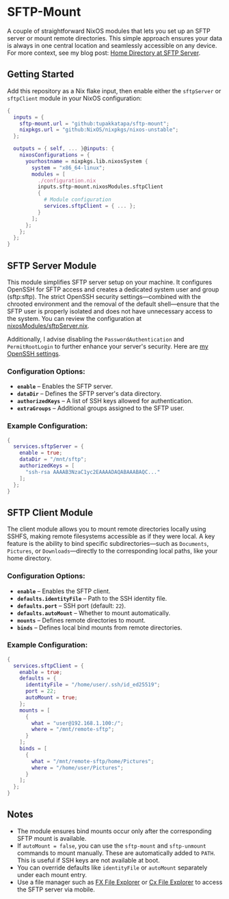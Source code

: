 
# SFTP-Mount

A couple of straightforward NixOS modules that lets you set up an SFTP server or mount remote directories. This simple approach ensures your data is always in one central location and seamlessly accessible on any device. For more context, see my blog post: [Home Directory at SFTP Server](https://blog.coditon.com/content/posts/Home%20Directory%20at%20SFTP%20Server.md).

## Getting Started

Add this repository as a Nix flake input, then enable either the `sftpServer` or `sftpClient` module in your NixOS configuration:

```nix
{
  inputs = {
    sftp-mount.url = "github:tupakkatapa/sftp-mount";
    nixpkgs.url = "github:NixOS/nixpkgs/nixos-unstable";
  };

  outputs = { self, ... }@inputs: {
    nixosConfigurations = {
      yourhostname = nixpkgs.lib.nixosSystem {
        system = "x86_64-linux";
        modules = [
          ./configuration.nix
          inputs.sftp-mount.nixosModules.sftpClient
          {
            # Module configuration
            services.sftpClient = { ... };
          }
        ];
      };
    };
  };
}
```

## SFTP Server Module

This module simplifies SFTP server setup on your machine. It configures OpenSSH for SFTP access and creates a dedicated system user and group (sftp:sftp). The strict OpenSSH security settings—combined with the chrooted environment and the removal of the default shell—ensure that the SFTP user is properly isolated and does not have unnecessary access to the system. You can review the configuration at [nixosModules/sftpServer.nix](./nixosModules/sftpServer.nix).

Additionally, I advise disabling the `PasswordAuthentication` and `PermitRootLogin` to further enhance your server's security. Here are [my OpenSSH settings](https://github.com/tupakkatapa/nix-config/blob/4f71e1fcf53b0992a3b1e30c5ec9e11d581f7007/system/openssh.nix).

### Configuration Options:
- **`enable`** – Enables the SFTP server.
- **`dataDir`** – Defines the SFTP server's data directory.
- **`authorizedKeys`** – A list of SSH keys allowed for authentication.
- **`extraGroups`** – Additional groups assigned to the SFTP user.

### Example Configuration:
```nix
{
  services.sftpServer = {
    enable = true;
    dataDir = "/mnt/sftp";
    authorizedKeys = [
      "ssh-rsa AAAAB3NzaC1yc2EAAAADAQABAAABAQC..."
    ];
  };
}
```

## SFTP Client Module

The client module allows you to mount remote directories locally using SSHFS, making remote filesystems accessible as if they were local. A key feature is the ability to bind specific subdirectories—such as `Documents`, `Pictures`, or `Downloads`—directly to the corresponding local paths, like your home directory.

### Configuration Options:
- **`enable`** – Enables the SFTP client.
- **`defaults.identityFile`** – Path to the SSH identity file.
- **`defaults.port`** – SSH port (default: `22`).
- **`defaults.autoMount`** – Whether to mount automatically.
- **`mounts`** – Defines remote directories to mount.
- **`binds`** – Defines local bind mounts from remote directories.

### Example Configuration:
```nix
{
  services.sftpClient = {
    enable = true;
    defaults = {
      identityFile = "/home/user/.ssh/id_ed25519";
      port = 22;
      autoMount = true;
    };
    mounts = [
      {
        what = "user@192.168.1.100:/";
        where = "/mnt/remote-sftp";
      }
    ];
    binds = [
      {
        what = "/mnt/remote-sftp/home/Pictures";
        where = "/home/user/Pictures";
      }
    ];
  };
}
```

## Notes

- The module ensures bind mounts occur only after the corresponding SFTP mount is available.
- If `autoMount = false`, you can use the `sftp-mount` and `sftp-unmount` commands to mount manually. These are automatically added to `PATH`. This is useful if SSH keys are not available at boot.
- You can override defaults like `identityFile` or `autoMount` separately under each mount entry.
- Use a file manager such as [FX File Explorer](https://play.google.com/store/apps/details?id=nextapp.fx) or [Cx File Explorer](https://play.google.com/store/apps/details?id=com.cxinventor.file.explorer) to access the SFTP server via mobile.


